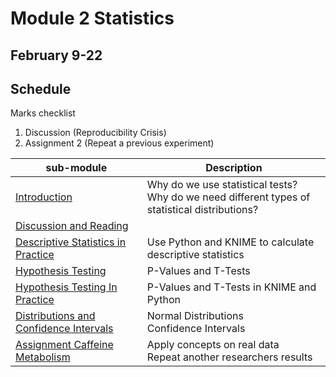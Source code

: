 # Module 2 Statistics  

## February 9-22

## Schedule

Marks checklist

1.  Discussion (Reproducibility Crisis)
2.  Assignment 2 (Repeat a previous experiment)

| sub-module|Description|
|---|---|
|[Introduction](https://bnorthan.github.io/inf-428-data-analytics-online/Module2/Statistics) | Why do we use statistical tests?<br> Why do we need different types of statistical distributions? |
|[Discussion and Reading](https://bnorthan.github.io/inf-428-data-analytics-online/Module2/Discussion) | <br> |  
|[Descriptive Statistics in Practice](https://bnorthan.github.io/inf-428-data-analytics-online/Module2/StatisticsInPractice) | Use Python and KNIME to calculate descriptive statistics|  
|[Hypothesis Testing](https://bnorthan.github.io/inf-428-data-analytics-online/Module2/HypothesisTesting) | P-Values and T-Tests|  
|[Hypothesis Testing In Practice](https://bnorthan.github.io/inf-428-data-analytics-online/Module2/HypothesisTestingInPractice) | P-Values and T-Tests in KNIME and Python|  
|[Distributions and Confidence Intervals](https://bnorthan.github.io/inf-428-data-analytics-online/Module2/DistributionsConfidence) | Normal Distributions<br> Confidence Intervals|  
|[Assignment Caffeine Metabolism](https://bnorthan.github.io/inf-428-data-analytics-online/Module2/Assignment) | Apply concepts on real data<br> Repeat another researchers results |

